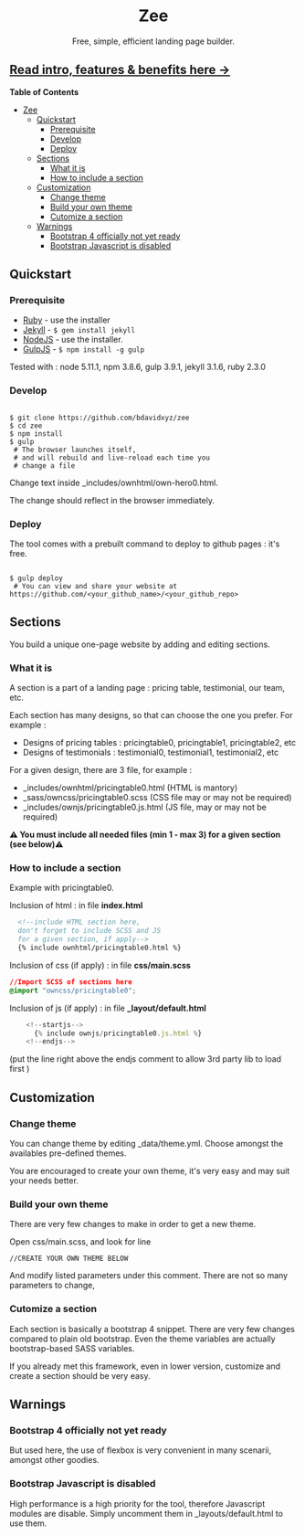
<h1 align="center">Zee</h1>
<div align="center">Free, simple, efficient landing page builder.</div>

## [Read intro, features & benefits here &rarr;](http://bdavidxyz.github.io/zee)


<!-- START doctoc generated TOC please keep comment here to allow auto update -->
<!-- DON'T EDIT THIS SECTION, INSTEAD RE-RUN doctoc TO UPDATE -->
**Table of Contents**  

- [Zee](#zee)
  - [Quickstart](#quickstart)
    - [Prerequisite](#prerequisite)
    - [Develop](#develop)
    - [Deploy](#deploy)
  - [Sections](#sections)
    - [What it is](#what-it-is)
    - [How to include a section](#how-to-include-a-section)
  - [Customization](#customization)
    - [Change theme](#change-theme)
    - [Build your own theme](#build-your-own-theme)
    - [Cutomize a section](#cutomize-a-section)
  - [Warnings](#warnings)
    - [Bootstrap 4 officially not yet ready](#bootstrap-4-officially-not-yet-ready)
    - [Bootstrap Javascript is disabled](#bootstrap-javascript-is-disabled)

<!-- END doctoc generated TOC please keep comment here to allow auto update -->




## Quickstart

### Prerequisite


 - [Ruby](https://www.ruby-lang.org/en/downloads/) - use the installer
 - [Jekyll](https://jekyllrb.com/) - ```$ gem install jekyll```
 - [NodeJS](https://nodejs.org/en/download/) - use the installer.
 - [GulpJS](http://gulpjs.com/GulpJS) - ```$ npm install -g gulp ```

Tested with : node 5.11.1, npm 3.8.6, gulp 3.9.1, jekyll 3.1.6, ruby 2.3.0

### Develop


```shell

$ git clone https://github.com/bdavidxyz/zee
$ cd zee
$ npm install
$ gulp
 # The browser launches itself,
 # and will rebuild and live-reload each time you
 # change a file
```

Change text inside _includes/ownhtml/own-hero0.html.

The change should reflect in the browser immediately.

### Deploy

The tool comes with a prebuilt command to deploy to github pages : it's free.

```shell

$ gulp deploy
 # You can view and share your website at https://github.com/<your_github_name>/<your_github_repo>
```


## Sections

You build a unique one-page website by adding and editing sections.

### What it is

A section is a part of a landing page : pricing table, testimonial, our team, etc.

Each section has many designs, so that can choose the one you prefer. For example :

 - Designs of pricing tables : pricingtable0, pricingtable1, pricingtable2, etc
 - Designs of testimonials   : testimonial0, testimonial1, testimonial2, etc

For a given design, there are 3 file, for example : 
 - _includes/ownhtml/pricingtable0.html (HTML is mantory)
 - _sass/owncss/pricingtable0.scss (CSS file may or may not be required)
 - _includes/ownjs/pricingtable0.js.html (JS file, may or may not be required)

**⚠️ You must include all needed files (min 1 - max 3) for a given section (see below)⚠️**


### How to include a section

Example with pricingtable0.

Inclusion of html : in file **index.html**

```html
  <!--include HTML section here, 
  don't forget to include SCSS and JS 
  for a given section, if apply-->
  {% include ownhtml/pricingtable0.html %}
```

Inclusion of css (if apply) : in file **css/main.scss**

```css
//Import SCSS of sections here
@import "owncss/pricingtable0";
```

Inclusion of js  (if apply) : in file **_layout/default.html**

```js
    <!--startjs-->
      {% include ownjs/pricingtable0.js.html %}
    <!--endjs-->
```
(put the line right above the endjs comment to allow 3rd party lib to load first
)



## Customization

### Change theme

You can change theme by editing _data/theme.yml.
Choose amongst the availables pre-defined themes.

You are encouraged to create your own theme, it's very easy and may suit your needs better.


### Build your own theme

There are very few changes to make in order to get a new theme.

Open css/main.scss, and look for line

```
//CREATE YOUR OWN THEME BELOW
```

And modify listed parameters under this comment.
There are not so many parameters to change, 

### Cutomize a section

Each section is basically a bootstrap 4 snippet. 
There are very few changes compared to plain old bootstrap.
Even the theme variables are actually bootstrap-based SASS variables.

If you already met this framework, even in lower version, customize and create a section should be very easy.


## Warnings

### Bootstrap 4 officially not yet ready

But used here, the use of flexbox is very convenient in many scenarii, amongst other goodies.

### Bootstrap Javascript is disabled

High performance is a high priority for the tool, therefore Javascript modules are disable. Simply uncomment them in _layouts/default.html to use them.

